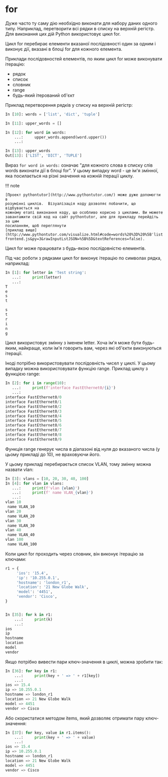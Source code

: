# for

Дуже часто ту саму дію необхідно виконати для набору даних одного типу.
Наприклад, перетворити всі рядки в списку на верхній регістр. Для виконання цих
дій Python використовує цикл for.

Цикл for перебирає елементи вказаної послідовності один за одним і виконує дії,
вказані в блоці for для кожного елемента.

Приклади послідовностей елементів, по яким цикл for може виконувати ітерацію:

* рядок
* список
* словник
* range
* будь-який ітерований об'єкт

Приклад перетворення рядків у списку на верхній регістр:

```python
In [10]: words = ['list', 'dict', 'tuple']

In [11]: upper_words = []

In [12]: for word in words:
    ...:     upper_words.append(word.upper())
    ...:

In [13]: upper_words
Out[13]: ['LIST', 'DICT', 'TUPLE']
```

Вираз `for word in words:` означає "для кожного слова в списку слів words виконати
дії в блоці for". У цьому випадку word - це ім'я змінної, яка посилається на
різні значення на кожній ітерації циклу.


!!! note

    [Проект pythontutor](http://www.pythontutor.com/) може дуже допомогти в
    розумінні циклів.  Візуалізація коду дозволяє побачити, що відбувається на
    кожному етапі виконання коду, що особливо корисно з циклами. Ви можете
    завантажити свій код на сайт pythontutor, але для прикладу перейдіть за цим
    посиланням, щоб переглянути
    [приклад вище](http://www.pythontutor.com/visualize.html#code=words%20%3D%20%5B'list',%20'dict',%20'tuple'%5D%0Aupper_words%20%3D%20%5B%5D%0A%0Afor%20word%20in%20words%3A%0A%20%20%20%20upper_words.append%28word.upper%28%29%29%0A&cumulative=false&curInstr=0&heapPrimitives=nevernest&mode=display&origin=opt-frontend.js&py=3&rawInputLstJSON=%5B%5D&textReferences=false).

Цикл for може працювати з будь-якою послідовністю елементів.

Під час роботи з рядками цикл for виконує ітерацію по символах рядка,
наприклад:

```python
In [1]: for letter in 'Test string':
   ...:     print(letter)
   ...:
T
e
s
t

s
t
r
i
n
g
```

Цикл використовує змінну з іменем letter. Хоча ім'я може бути будь-яким,
найкраще, коли ім'я говорить вам, через які об'єкти виконуються ітерації.

Іноді потрібно використовувати послідовність чисел у циклі. У цьому випадку
можна використовувати функцію range.
Приклад циклу з функцією range:

```python
In [2]: for i in range(10):
   ...:     print(f'interface FastEthernet0/{i}')
   ...:
interface FastEthernet0/0
interface FastEthernet0/1
interface FastEthernet0/2
interface FastEthernet0/3
interface FastEthernet0/4
interface FastEthernet0/5
interface FastEthernet0/6
interface FastEthernet0/7
interface FastEthernet0/8
interface FastEthernet0/9
```

Функція range генерує числа в діапазоні від нуля до вказаного числа (у цьому
прикладі до 10), не враховуючи його.

У цьому прикладі перебирається список VLAN, тому змінну можна назвати vlan:

```python
In [3]: vlans = [10, 20, 30, 40, 100]
In [4]: for vlan in vlans:
   ...:     print(f'vlan {vlan}')
   ...:     print(f' name VLAN_{vlan}')
   ...:     
vlan 10
 name VLAN_10
vlan 20
 name VLAN_20
vlan 30
 name VLAN_30
vlan 40
 name VLAN_40
vlan 100
 name VLAN_100
```

Коли цикл for проходить через словник, він виконує ітерацію за ключами:

```python
r1 = {
     'ios': '15.4',
     'ip': '10.255.0.1',
     'hostname': 'london_r1',
     'location': '21 New Globe Walk',
     'model': '4451',
     'vendor': 'Cisco',
}


In [35]: for k in r1:
    ...:     print(k)
    ...:
ios
ip
hostname
location
model
vendor
```

Якщо потрібно вивести пари ключ-значення в циклі, можна зробити так:

```python
In [36]: for key in r1:
    ...:     print(key + ' => ' + r1[key])
    ...:
ios => 15.4
ip => 10.255.0.1
hostname => london_r1
location => 21 New Globe Walk
model => 4451
vendor => Cisco
```

Або скористатися методом items, який дозволяє отримати пару ключ-значення:

```python
In [37]: for key, value in r1.items():
    ...:     print(key + ' => ' + value)
    ...:
ios => 15.4
ip => 10.255.0.1
hostname => london_r1
location => 21 New Globe Walk
model => 4451
vendor => Cisco
```

